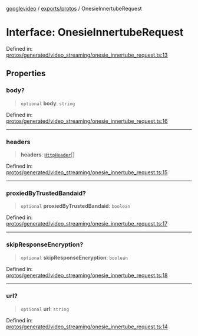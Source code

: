 [googlevideo](../../../README.md) / [exports/protos](../README.md) / OnesieInnertubeRequest

# Interface: OnesieInnertubeRequest

Defined in: [protos/generated/video\_streaming/onesie\_innertube\_request.ts:13](https://github.com/LuanRT/googlevideo/blob/d9eb9db82e3516a9a277a77a3d25342e9c5bf127/protos/generated/video_streaming/onesie_innertube_request.ts#L13)

## Properties

### body?

> `optional` **body**: `string`

Defined in: [protos/generated/video\_streaming/onesie\_innertube\_request.ts:16](https://github.com/LuanRT/googlevideo/blob/d9eb9db82e3516a9a277a77a3d25342e9c5bf127/protos/generated/video_streaming/onesie_innertube_request.ts#L16)

***

### headers

> **headers**: [`HttpHeader`](HttpHeader.md)[]

Defined in: [protos/generated/video\_streaming/onesie\_innertube\_request.ts:15](https://github.com/LuanRT/googlevideo/blob/d9eb9db82e3516a9a277a77a3d25342e9c5bf127/protos/generated/video_streaming/onesie_innertube_request.ts#L15)

***

### proxiedByTrustedBandaid?

> `optional` **proxiedByTrustedBandaid**: `boolean`

Defined in: [protos/generated/video\_streaming/onesie\_innertube\_request.ts:17](https://github.com/LuanRT/googlevideo/blob/d9eb9db82e3516a9a277a77a3d25342e9c5bf127/protos/generated/video_streaming/onesie_innertube_request.ts#L17)

***

### skipResponseEncryption?

> `optional` **skipResponseEncryption**: `boolean`

Defined in: [protos/generated/video\_streaming/onesie\_innertube\_request.ts:18](https://github.com/LuanRT/googlevideo/blob/d9eb9db82e3516a9a277a77a3d25342e9c5bf127/protos/generated/video_streaming/onesie_innertube_request.ts#L18)

***

### url?

> `optional` **url**: `string`

Defined in: [protos/generated/video\_streaming/onesie\_innertube\_request.ts:14](https://github.com/LuanRT/googlevideo/blob/d9eb9db82e3516a9a277a77a3d25342e9c5bf127/protos/generated/video_streaming/onesie_innertube_request.ts#L14)
